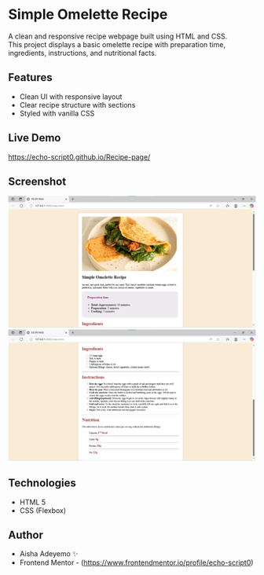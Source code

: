 # Simple Omelette Recipe

A clean and responsive recipe webpage built using HTML and CSS.  
This project displays a basic omelette recipe with preparation time, ingredients, instructions, and nutritional facts.

## Features
- Clean UI with responsive layout
- Clear recipe structure with sections
- Styled with vanilla CSS

## Live Demo
https://echo-script0.github.io/Recipe-page/

## Screenshot
![Preview](image.png) 
![Preview 2](screenshot.png)

## Technologies
- HTML 5
- CSS (Flexbox)

## Author
- Aisha Adeyemo ✨
- Frontend Mentor - (https://www.frontendmentor.io/profile/echo-script0)
